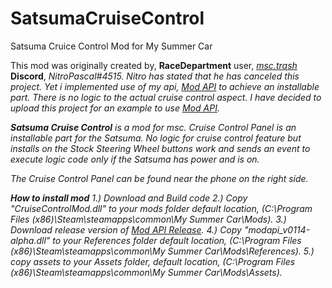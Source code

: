# SatsumaCruiseControl
Satsuma Cruice Control Mod for My Summer Car

This mod was originally created by, <b>RaceDepartment</b> user, [<i>msc.trash</i>](https://www.racedepartment.com/members/msc-trash.384660/)
<b>Discord</b>, <i>NitroPascal#4515<i>. Nitro has stated that he has canceled this project. Yet i implemented use of my api, [Mod API](https://github.com/tommojphillips/ModAPI) to achieve an installable part. There is no logic to the actual cruise control aspect. I have decided to upload this project for an example to use [Mod API](https://github.com/tommojphillips/ModAPI).

<b>Satsuma Cruise Control</b> is a mod for msc. Cruise Control Panel is an installable part for the Satsuma. No logic for cruise control feature but installs on the <i>Stock Steering Wheel</i> buttons work and sends an event to execute logic code only if the Satsuma has power and is on. 

The Cruise Control Panel can be found near the phone on the right side.

<b>How to install mod</b> 
1.) Download and Build code
2.) Copy "CruiseControlMod.dll" to your mods folder <i>default location, (C:\Program Files (x86)\Steam\steamapps\common\My Summer Car\Mods)</i>.
3.) Download release version of [Mod API Release](https://github.com/tommojphillips/ModAPI/releases).
4.) Copy "modapi_v0114-alpha.dll" to your References folder <i>default location, (C:\Program Files (x86)\Steam\steamapps\common\My Summer Car\Mods\References)</i>.
5.) copy assets to your Assets folder, <i>default location, (C:\Program Files (x86)\Steam\steamapps\common\My Summer Car\Mods\Assets)</i>.

